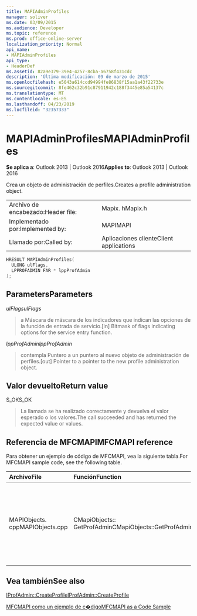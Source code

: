 ```yaml
---
title: MAPIAdminProfiles
manager: soliver
ms.date: 03/09/2015
ms.audience: Developer
ms.topic: reference
ms.prod: office-online-server
localization_priority: Normal
api_name:
- MAPIAdminProfiles
api_type:
- HeaderDef
ms.assetid: 82a9e379-39e4-4257-8cba-a6758f431cdc
description: 'Última modificación: 09 de marzo de 2015'
ms.openlocfilehash: e5043a614ccd94994fe86838f15aa1a43f22733e
ms.sourcegitcommit: 8fe462c32b91c87911942c188f3445e85a54137c
ms.translationtype: MT
ms.contentlocale: es-ES
ms.lasthandoff: 04/23/2019
ms.locfileid: "32357333"
---
```

# <a name="mapiadminprofiles"></a><span data-ttu-id="da008-103">MAPIAdminProfiles</span><span class="sxs-lookup"><span data-stu-id="da008-103">MAPIAdminProfiles</span></span>

  
  
<span data-ttu-id="da008-104">**Se aplica a**: Outlook 2013 | Outlook 2016</span><span class="sxs-lookup"><span data-stu-id="da008-104">**Applies to**: Outlook 2013 | Outlook 2016</span></span> 
  
<span data-ttu-id="da008-105">Crea un objeto de administración de perfiles.</span><span class="sxs-lookup"><span data-stu-id="da008-105">Creates a profile administration object.</span></span> 
  
|||
|:-----|:-----|
|<span data-ttu-id="da008-106">Archivo de encabezado:</span><span class="sxs-lookup"><span data-stu-id="da008-106">Header file:</span></span>  <br/> |<span data-ttu-id="da008-107">Mapix. h</span><span class="sxs-lookup"><span data-stu-id="da008-107">Mapix.h</span></span>  <br/> |
|<span data-ttu-id="da008-108">Implementado por:</span><span class="sxs-lookup"><span data-stu-id="da008-108">Implemented by:</span></span>  <br/> |<span data-ttu-id="da008-109">MAPI</span><span class="sxs-lookup"><span data-stu-id="da008-109">MAPI</span></span>  <br/> |
|<span data-ttu-id="da008-110">Llamado por:</span><span class="sxs-lookup"><span data-stu-id="da008-110">Called by:</span></span>  <br/> |<span data-ttu-id="da008-111">Aplicaciones cliente</span><span class="sxs-lookup"><span data-stu-id="da008-111">Client applications</span></span>  <br/> |
   
```cpp
HRESULT MAPIAdminProfiles(
  ULONG ulFlags,
  LPPROFADMIN FAR * lppProfAdmin
);
```

## <a name="parameters"></a><span data-ttu-id="da008-112">Parameters</span><span class="sxs-lookup"><span data-stu-id="da008-112">Parameters</span></span>

 <span data-ttu-id="da008-113">_ulFlags_</span><span class="sxs-lookup"><span data-stu-id="da008-113">_ulFlags_</span></span>
  
> <span data-ttu-id="da008-114">a Máscara de máscara de los indicadores que indican las opciones de la función de entrada de servicio.</span><span class="sxs-lookup"><span data-stu-id="da008-114">[in] Bitmask of flags indicating options for the service entry function.</span></span> 
    
 <span data-ttu-id="da008-115">_lppProfAdmin_</span><span class="sxs-lookup"><span data-stu-id="da008-115">_lppProfAdmin_</span></span>
  
> <span data-ttu-id="da008-116">contempla Puntero a un puntero al nuevo objeto de administración de perfiles.</span><span class="sxs-lookup"><span data-stu-id="da008-116">[out] Pointer to a pointer to the new profile administration object.</span></span>
    
## <a name="return-value"></a><span data-ttu-id="da008-117">Valor devuelto</span><span class="sxs-lookup"><span data-stu-id="da008-117">Return value</span></span>

<span data-ttu-id="da008-118">S_OK</span><span class="sxs-lookup"><span data-stu-id="da008-118">S_OK</span></span> 
  
> <span data-ttu-id="da008-119">La llamada se ha realizado correctamente y devuelva el valor esperado o los valores.</span><span class="sxs-lookup"><span data-stu-id="da008-119">The call succeeded and has returned the expected value or values.</span></span>
    
## <a name="mfcmapi-reference"></a><span data-ttu-id="da008-120">Referencia de MFCMAPI</span><span class="sxs-lookup"><span data-stu-id="da008-120">MFCMAPI reference</span></span>

<span data-ttu-id="da008-121">Para obtener un ejemplo de código de MFCMAPI, vea la siguiente tabla.</span><span class="sxs-lookup"><span data-stu-id="da008-121">For MFCMAPI sample code, see the following table.</span></span>
  
|<span data-ttu-id="da008-122">**Archivo**</span><span class="sxs-lookup"><span data-stu-id="da008-122">**File**</span></span>|<span data-ttu-id="da008-123">**Función**</span><span class="sxs-lookup"><span data-stu-id="da008-123">**Function**</span></span>|<span data-ttu-id="da008-124">**Comentario**</span><span class="sxs-lookup"><span data-stu-id="da008-124">**Comment**</span></span>|
|:-----|:-----|:-----|
|<span data-ttu-id="da008-125">MAPIObjects. cpp</span><span class="sxs-lookup"><span data-stu-id="da008-125">MAPIObjects.cpp</span></span>  <br/> |<span data-ttu-id="da008-126">CMapiObjects:: GetProfAdmin</span><span class="sxs-lookup"><span data-stu-id="da008-126">CMapiObjects::GetProfAdmin</span></span>  <br/> |<span data-ttu-id="da008-127">MFCMAPI usa el método **MAPIAdminProfiles** para obtener el objeto de administración de perfiles.</span><span class="sxs-lookup"><span data-stu-id="da008-127">MFCMAPI uses the **MAPIAdminProfiles** method to get the profile administration object.</span></span>  <br/> |
   
## <a name="see-also"></a><span data-ttu-id="da008-128">Vea también</span><span class="sxs-lookup"><span data-stu-id="da008-128">See also</span></span>



[<span data-ttu-id="da008-129">IProfAdmin::CreateProfile</span><span class="sxs-lookup"><span data-stu-id="da008-129">IProfAdmin::CreateProfile</span></span>](iprofadmin-createprofile.md)


[<span data-ttu-id="da008-130">MFCMAPI como un ejemplo de c�digo</span><span class="sxs-lookup"><span data-stu-id="da008-130">MFCMAPI as a Code Sample</span></span>](mfcmapi-as-a-code-sample.md)

